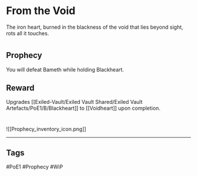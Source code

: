 # From the Void
The iron heart, burned in the blackness of the void that lies beyond sight, rots all it touches.
#
## Prophecy
You will defeat Bameth while holding Blackheart.
## Reward
Upgrades [[Exiled-Vault/Exiled Vault Shared/Exiled Vault Artefacts/PoE1/B/Blackheart]] to [[Voidheart]] upon completion. 

#
![[Prophecy_inventory_icon.png]]

---
## Tags
#PoE1 
#Prophecy
#WiP 